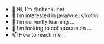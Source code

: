 - 👋 Hi, I’m @chenkunet
- 👀 I’m interested in java/vue.js/kotlin
- 🌱 I’m currently learning ...
- 💞️ I’m looking to collaborate on ...
- 📫 How to reach me ...

<!---
chenkunet/chenkunet is a ✨ special ✨ repository because its `README.md` (this file) appears on your GitHub profile.
You can click the Preview link to take a look at your changes.
--->

